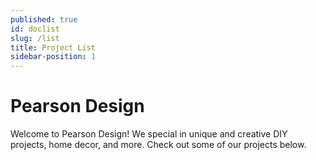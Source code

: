 ```yaml
---
published: true
id: doclist
slug: /list
title: Project List
sidebar-position: 1
---
```

# Pearson Design

Welcome to Pearson Design!  We special in unique and creative DIY projects, home decor, and more.  Check out some of our projects below.

